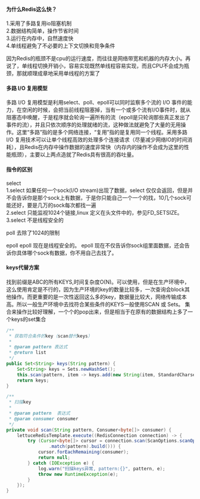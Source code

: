 #### 为什么Redis这么快？  
1.采用了多路复用io阻塞机制  
2.数据结构简单，操作节省时间  
3.运行在内存中，自然速度快  
4.单线程避免了不必要的上下文切换和竞争条件

因为Redis的瓶颈不是cpu的运行速度，而往往是网络带宽和机器的内存大小。再说了，单线程切换开销小，容易实现既然单线程容易实现，而且CPU不会成为瓶颈，那就顺理成章地采用单线程的方案了


#### 多路 I/O 复用模型
多路 I/O 复用模型是利用select、poll、epoll可以同时监察多个流的 I/O 事件的能力，在空闲的时候，会把当前线程阻塞掉，当有一个或多个流有I/O事件时，就从阻塞态中唤醒，于是程序就会轮询一遍所有的流（epoll是只轮询那些真正发出了事件的流），并且只依次顺序的处理就绪的流，这种做法就避免了大量的无用操作。这里“多路”指的是多个网络连接，“复用”指的是复用同一个线程。采用多路 I/O 复用技术可以让单个线程高效的处理多个连接请求（尽量减少网络IO的时间消耗），且Redis在内存中操作数据的速度非常快（内存内的操作不会成为这里的性能瓶颈），主要以上两点造就了Redis具有很高的吞吐量。

#### 指令的区别  
select  
1.select 如果任何一个sock(I/O stream)出现了数据，select 仅仅会返回，但是并不会告诉你是那个sock上有数据，于是你只能自己一个一个的找，10几个sock可能还好，要是几万的sock每次都找一遍  
2.select 只能监视1024个链接,linux 定义在头文件中的，参见FD_SETSIZE。  
3.select 不是线程安全的  

poll
去除了1024的限制

epoll
epoll 现在是线程安全的。
epoll 现在不仅告诉你sock组里面数据，还会告诉你具体哪个sock有数据，你不用自己去找了。 


#### keys代替方案
找到前缀是ABC的所有KEYS,时间复杂度O(N)。可以使用，但是在生产环境中，这么使用肯定是不行的，因为生产环境的key的数量比较多，一次查询会block其他操作。而更重要的是一次性返回这么多的key，数据量比较大，网络传输成本高。所以一般生产环境中去找符合某些条件的KEYS一般使用SCAN 或 Sets。
集合来操作比较好理解，一个个的pop出来，但是相当于在原有的数据结构上多了一个keys的set集合
```java
/**
 * 获取符合条件的key（scan替代keys）
 *
 * @param pattern 表达式
 * @return list
 */
public Set<String> keys(String pattern) {
    Set<String> keys = Sets.newHashSet();
    this.scan(pattern, item -> keys.add(new String(item, StandardCharsets.UTF_8)));
    return keys;
}

/**
 * 扫描key
 *
 * @param pattern  表达式
 * @param consumer consumer
 */
private void scan(String pattern, Consumer<byte[]> consumer) {
    lettuceRedisTemplate.execute((RedisConnection connection) -> {
        try (Cursor<byte[]> cursor = connection.scan(ScanOptions.scanOptions().count(CURSOR_LIMIT)
                .match(pattern).build())) {
            cursor.forEachRemaining(consumer);
            return null;
        } catch (IOException e) {
            log.warn("扫描keys异常, pattern:{}", pattern, e);
            throw new RuntimeException(e);
        }
    });
}
```